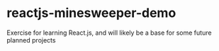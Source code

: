 # reactjs-minesweeper-demo
Exercise for learning React.js, and will likely be a base for some future planned projects
